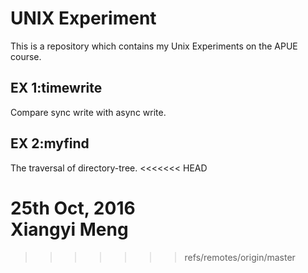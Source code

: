 # UNIX Experiment
This is a repository which contains my Unix Experiments on the APUE course.
## EX 1:timewrite
  Compare sync write with async write.
## EX 2:myfind
  The traversal of directory-tree.
<<<<<<< HEAD
  
25th Oct, 2016  
Xiangyi Meng 
=======
>>>>>>> refs/remotes/origin/master
